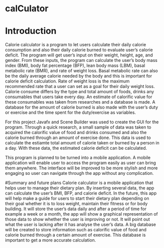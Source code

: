 # calCulator

# Introduction
Calorie calculator is a program to let users calculate their daily calorie consumption and also their daily calorie burned to evaluate user’s calorie deficit. 
The program will get user’s input on their weight, height, age, and gender. From these inputs, the program can calculate the user’s body mass index (BMI), body fat percentage (BFP), lean body mass (LBM), basal metabolic rate (BMR), and rate of weight loss. 
Basal metabolic rate can also be the daily average calorie needed by the body and this is important for calorie deficit calculation. 
Rate of weight loss is the maximum recommended rate that a user can set as a goal for their daily weight loss.
Calorie consume differs by the type and total amount of foods, drinks any consumables that users take every day. 
An estimate of calorific value for these consumables was taken from researches and a database is made. A database for the amount of calorie burned is also made with the user’s duty or exercise and the time spent for the duty/exercise as variables.

For this project Javafx and Scene Builder was used to create the GUI for the program. 
Through a quick research, a small sample of data was taken to acquired the calorific value of food and drinks consumed and also the calorie burned through an amount of exercise done. 
This data is used to calculate the estiamte total amount of calorie taken or burned by a person in a day. With these data, the estimated calorie deficit can be calculated.

This program is planned to be turned into a mobile application. A mobile application will enable user to access the program easily as user can bring them anywhere.
The interface will be improved to be more stylish and more engaging so user can navigate through the app without any complication. 


#Summary and future plans
Calorie calculator is a mobile application that helps user to manage their dietary plan. By inserting several data, the app can calculate the user’s BMI, BFP, and calorie deficit. 
In the future, this app will help make a guide for users to start their dietary plan depending on their goal whether it is to loss weight, maintain their fitness or for body building. 
It will store the user’s data daily and after a period of time for example a week or a month, the app will show a graphical representation of those data to show whether the user is improving or not. 
It will point out what the user is lacking after it has analyse the user’s data. A big database will be created to store information such as calorific value of food and calorie burned through a certain amount of exercise. 
This database is important to get a more accurate calculation.



